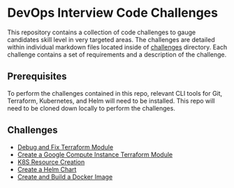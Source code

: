 # DevOps Interview Code Challenges

This repository contains a collection of code challenges to gauge candidates skill level in very targeted areas. The challenges are detailed within individual markdown files located inside of [challenges](challenges) directory. Each challenge contains a set of requirements and a description of the challenge.

## Prerequisites

To perform the challenges contained in this repo, relevant CLI tools for Git, Terraform, Kubernetes, and Helm will need to be installed. This repo will need to be cloned down locally to perform the challenges.

## Challenges

- [Debug and Fix Terraform Module](challenges/fix-terraform-module.md)
- [Create a Google Compute Instance Terraform Module](challenges/create-a-gce-terraform-module.md)
- [K8S Resource Creation](challenges/k8s-resource-creation.md)
- [Create a Helm Chart](challenges/create-a-helm-chart.md)
- [Create and Build a Docker Image](challenges/create-and-build-docker-image.md)
